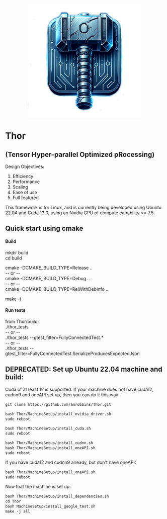 <div align="center">
<img src="logo.png" title="Thor" alt="Tensor Hyper-Parallel Optimized pRocessing" width="360" height="360">
</div>

# Thor
## (Tensor Hyper-parallel Optimized pRocessing)

Design Objectives:
1. Efficiency
2. Performance
3. Scaling
4. Ease of use
5. Full featured

This framework is for Linux, and is currently being developed using Ubuntu 22.04 and Cuda 13.0, using an Nvidia GPU of compute capability >= 7.5.

## Quick start using cmake

#### Build
mkdir build  
cd build  

cmake -DCMAKE_BUILD_TYPE=Release ..  
-- or --  
cmake -DCMAKE_BUILD_TYPE=Debug ..  
-- or --  
cmake -DCMAKE_BUILD_TYPE=RelWithDebInfo ..  
  
make -j

#### Run tests

from Thor/build:  
./thor_tests    
-- or --  
./thor_tests --gtest_filter=FullyConnectedTest.*  
-- or --  
./thor_tests --gtest_filter=FullyConnectedTest.SerializeProducesExpectedJson

## DEPRECATED: Set up Ubuntu 22.04 machine and build:

Cuda of at least 12 is supported. If your machine does not have cuda12, cudnn9 and oneAPI set up, then you can do it this way:

```shell
git clone https://github.com/amrobbins/Thor.git
```

```shell
bash Thor/MachineSetup/install_nvidia_driver.sh
sudo reboot
```

```shell
bash Thor/MachineSetup/install_cuda.sh
sudo reboot
```

```shell
bash Thor/MachineSetup/install_cudnn.sh
bash Thor/MachineSetup/install_oneAPI.sh
sudo reboot
```

If you have cuda12 and cudnn9 already, but don't have oneAPI:

```shell
bash Thor/MachineSetup/install_oneAPI.sh
sudo reboot
```

Now that the machine is set up:

```shell
bash Thor/MachineSetup/install_dependencies.sh
cd Thor
bash MachineSetup/install_google_test.sh
make -j all
```
